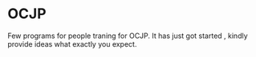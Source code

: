 # OCJP

Few programs for people traning for OCJP.
It has just got started , kindly provide ideas what exactly you expect.
